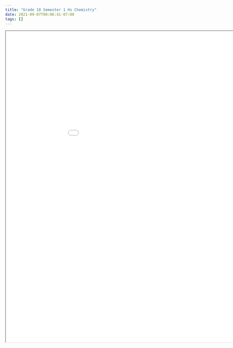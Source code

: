 ```yaml
---
title: "Grade 10 Semester 1 Hs Chemistry"
date: 2021-09-07T00:06:41-07:00
tags: []
---
```


<iframe src="/pdf/Grade-10/semester-1/hs-chemistry.pdf" width="1000px" height="1000px">This browser does not support pdfs</iframe>
